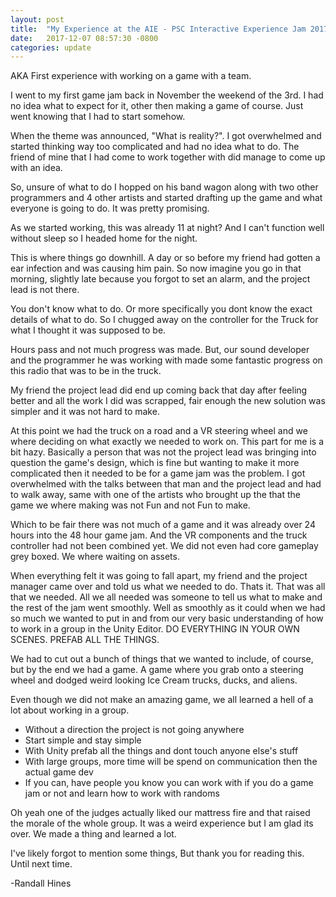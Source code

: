 ```yaml
---
layout: post
title:  "My Experience at the AIE - PSC Interactive Experience Jam 2017"
date:   2017-12-07 08:57:30 -0800
categories: update
---
```


AKA First experience with working on a game with a team.

I went to my first game jam back in November the weekend of the 3rd.
I had no idea what to expect for it, other then making a game of course.
Just went knowing that I had to start somehow.

When the theme was announced, "What is reality?". I got overwhelmed and started
thinking way too complicated and had no idea what to do. The friend of mine that I had 
come to work together with did manage to come up with an idea.

So, unsure of what to do I hopped on his band wagon along with two other programmers 
and 4 other artists and started drafting up the game and what everyone is going to do.
It was pretty promising.

As we started working, this was already 11 at night? And I can't function well without sleep
so I headed home for the night.

This is where things go downhill.
A day or so before my friend had gotten a ear infection and was causing him pain.
So now imagine you go in that morning, slightly late because you forgot to set an alarm, and 
the project lead is not there.

You don't know what to do.
Or more specifically you dont know the exact details of what to do.
So I chugged away on the controller for the Truck for what I thought it was supposed to be.

Hours pass and not much progress was made.
But, our sound developer and the programmer he was working with made some fantastic progress on this 
radio that was to be in the truck.

My friend the project lead did end up coming back that day after feeling better and all the work I did was scrapped, 
fair enough the new solution was simpler and it was not hard to make.

At this point we had the truck on a road and a VR steering wheel and we where deciding 
on what exactly we needed to work on. This part for me is a bit hazy. Basically a person that was not the project lead was
bringing into question the game's design, which is fine but wanting to make it more complicated then it needed to be for a game jam
was the problem. I got overwhelmed with the talks between that man and the project lead and had to walk away, 
same with one of the artists who brought up the that the game we where making was not Fun and not Fun to make.

Which to be fair there was not much of a game and it was already over 24 hours into the 48 hour game jam. And the VR components
and the truck controller had not been combined yet. We did not even had core gameplay grey boxed. We where waiting on assets.

When everything felt it was going to fall apart, my friend and the project manager came over and told us what we needed to do.
Thats it. That was all that we needed. All we all needed was someone to tell us what to make and the rest of the jam went
smoothly. Well as smoothly as it could when we had so much we wanted to put in and from our very basic understanding of how to
work in a group in the Unity Editor. DO EVERYTHING IN YOUR OWN SCENES. PREFAB ALL THE THINGS.

We had to cut out a bunch of things that we wanted to include, of course, but by the end we had a game. A game where you grab 
onto a steering wheel and dodged weird looking Ice Cream trucks, ducks, and aliens.

Even though we did not make an amazing game, we all learned a hell of a lot about working in a group.

-   Without a direction the project is not going anywhere
-   Start simple and stay simple
-   With Unity prefab all the things and dont touch anyone else's stuff
-   With large groups, more time will be spend on communication then the actual game dev
-   If you can, have people you know you can work with if you do a game jam or not and learn how to work with randoms

Oh yeah one of the judges actually liked our mattress fire and that raised the morale of the whole group.
It was a weird experience but I am glad its over. We made a thing and learned a lot.

I've likely forgot to mention some things, But thank you for reading this. 
Until next time.

-Randall Hines